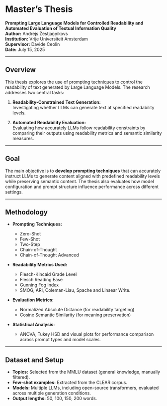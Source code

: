 # Master’s Thesis  
**Prompting Large Language Models for Controlled Readability and Automated Evaluation of Textual Information Quality**  
**Author:** Andrejs Žestjaņņikovs  
**Institution:** Vrije Universiteit Amsterdam  
**Supervisor:** Davide Ceolin  
**Date:** July 15, 2025  

---

## Overview

This thesis explores the use of prompting techniques to control the readability of text generated by Large Language Models. The research addresses two central tasks:

1. **Readability-Constrained Text Generation:**  
   Investigating whether LLMs can generate text at specified readability levels.

2. **Automated Readability Evaluation:**  
   Evaluating how accurately LLMs follow readability constraints by comparing their outputs using readability metrics and semantic similarity measures.

---

## Goal

The main objective is to **develop prompting techniques** that can accurately instruct LLMs to generate content aligned with predefined readability levels while preserving semantic content. The thesis also evaluates how model configuration and prompt structure influence performance across different settings.

---

## Methodology

- **Prompting Techniques:**  
  - Zero-Shot  
  - Few-Shot  
  - Two-Step  
  - Chain-of-Thought  
  - Chain-of-Thought Advanced  

- **Readability Metrics Used:**  
  - Flesch-Kincaid Grade Level  
  - Flesch Reading Ease  
  - Gunning Fog Index  
  - SMOG, ARI, Coleman-Liau, Spache and Linsear Write.

- **Evaluation Metrics:**  
  - Normalized Absolute Distance (for readability targeting)  
  - Cosine Semantic Similarity (for meaning preservation)

- **Statistical Analysis:**  
  - ANOVA, Tukey HSD and visual plots for performance comparison across prompt types and model scales.

---

## Dataset and Setup

- **Topics:** Selected from the MMLU dataset (general knowledge, manually filtered).
- **Few-shot examples:** Extracted from the CLEAR corpus.
- **Models:** Multiple LLMs, including open-source transformers, evaluated across multiple generation conditions.
- **Output lengths:** 50, 100, 150, 200 words.

